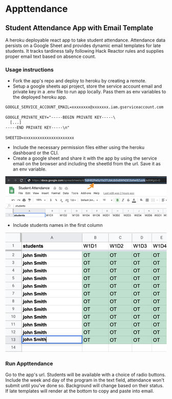# Appttendance

## Student Attendance App with Email Template

A heroku deployable react app to take student attendance. Attendance data persists on a Google Sheet and provides dynamic email templates for late students. It tracks tardiness tally following Hack Reactor rules and supplies proper email text based on absence count.

### Usage instructions

* Fork the app's repo and deploy to heroku by creating a remote.
* Setup a google sheets api project, store the service account email and private key in a .env file to run app locally. Pass them as env variables to the deployed heroku app.

```
GOOGLE_SERVICE_ACCOUNT_EMAIL=xxxxxxxx@xxxxxxx.iam.gserviceaccount.com

GOOGLE_PRIVATE_KEY="-----BEGIN PRIVATE KEY-----\
  [...]
-----END PRIVATE KEY-----\n"

SHEETID=xxxxxxxxxxxxxxxxxxxxxx
```
* Include the necessary permission files either using the heroku dashboard or the CLI.
* Create a google sheet and share it with the app by using the service email on the browser and including the sheetId from the url. Save it as an env variable.

![SHEETID](readmeFiles/sheetId.png)

* Include students names in the first column

![tableExample](/readmeFiles/tableExample.png)

### Run Appttendance

Go to the app's url.
Students will be available with a choice of radio buttons.
Include the week and day of the program in the text field, attendance won't submit until you've done so. Background will change based on their status. If late templates will render at the bottom to copy and paste into email.
